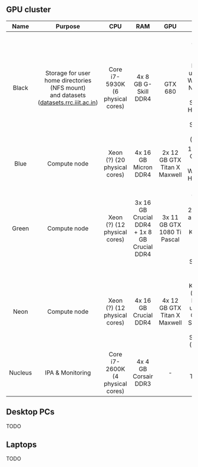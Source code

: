 ## GPU cluster

|Name | Purpose | CPU | RAM | GPU |Disks|
|:-----:|:-----:|:-----:|:-----:|:-----:|:-------:|
|Black| Storage for user home directories (NFS mount) <br> and datasets ([datasets.rrc.iiit.ac.in](datasets.rrc.iiit.ac.in)) | Core i7-5930K (6 physical cores)| 4x 8 GB G-Skill DDR4 | GTX 680 | 1) 500 GB Crucial SSD (OS) <br> 2) 12 TB RAID5 array using 2x 4 TB WesternDigital NAS HDD and 2x 4TB Seagate NAS HDD (storage)<br> 3) 6 TB Seagate NAS HDD (unmounted)|
|Blue|Compute node| Xeon (?) (20 physical cores)|4x 16 GB Micron DDR4|2x 12 GB GTX Titan X Maxwell|1) 500 Crucial GB SSD (OS)<br> 2) 1 TB WesternDigital HDD (Scratch) |
|Green|Compute node|Xeon (?) (12 physical cores)|3x 16 GB Crucial DDR4 + 1x 8 GB Crucial DDR4|3x 11 GB GTX 1080 Ti Pascal|1) 500 GB Crucial SSD (OS)<br> 2) 1 TB RAID0 array using 2x 500 GB Kingston SSD (Scratch)<br> 3) 500 GB Transcend SSD (Scratch 2)|
|Neon|Compute node|Xeon (?) (12 physical cores)|4x 16 GB Crucial DDR4|4x 12 GB GTX Titan X Maxwell|1) 240 GB Kingston SSD (OS) 2) 1 TB RAID0 array using 2x 500 GB Kingston SSD (Scratch)<br> 3) 3 TB Seagate HDD (Unmounted)|
|Nucleus|IPA & Monitoring|Core i7-2600K (4 physical cores)|4x 4 GB Corsair DDR3|-|1) 1 TB Toshiba HDD|

## Desktop PCs
TODO

## Laptops
TODO

